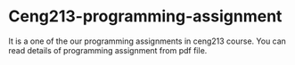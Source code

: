 # Ceng213-programming-assignment
It is a one of the our programming assignments in ceng213 course.
You can read details of programming assignment from pdf file.
